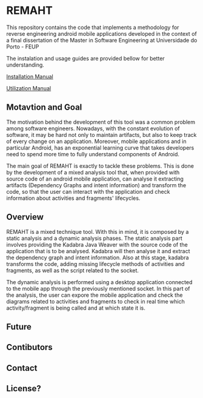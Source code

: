 # REMAHT
This repository contains the code that implements a methodology for reverse engineering android mobile applications developed in the context of a final dissertation of the Master in Software Engineering at Universidade do Porto - FEUP

The instalation and usage guides are provided bellow for better understanding.

[Installation Manual](Manuals/InstallationManual.md)

[Utilization Manual](Manuals/UserManual.md)



## Motavtion and Goal

The motivation behind the development of this tool was a common problem among software engineers. Nowadays, with the constant evolution of software, it may be hard not only to maintain artifacts, but also to keep track of every change on an application. Moreover, mobile applications and in particular Android, has an exponential learning curve that takes developers need to spend more time to fully understand components of Android. 

The main goal of REMAHT is exactly to tackle these problems. This is done by the development of a mixed analysis tool that, when provided with source code of an android mobile application, can analyse it extracting artifacts (Dependency Graphs and intent information) and transform the code, so that the user can interact with the application and check information about activities and fragments' lifecycles. 


## Overview

REMAHT is a mixed technique tool. With this in mind, it is composed by a static analysis and a dynamic analysis phases. The static analysis part involves providing the Kadabra Java Weaver with the source code of the application that is to be analysed. Kadabra will then analyse it and extract the dependency graph and intent information. Also at this stage, kadabra transforms the code, adding missing lifecycle methods of activities and fragments, as well as the script related to the socket.

The dynamic analysis is performed using a desktop application connected to the mobile app through the previously mentioned socket. In this part of the analysis, the user can expore the mobile application and check the diagrams related to activities and fragments to check in real time which activity/fragment is being called and at which state it is.


## Future

## Contibutors

## Contact

## License?

